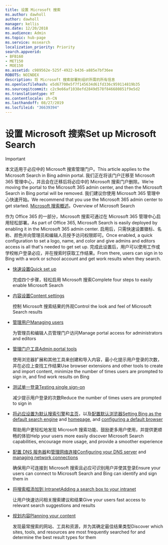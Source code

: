 ```yaml
---
title: 设置 Microsoft 搜索
ms.author: dawholl
author: dawholl
manager: kellis
ms.date: 12/20/2018
ms.audience: Admin
ms.topic: hub-page
ms.service: mssearch
localization_priority: Priority
search.appverid:
- BFB160
- MET150
- MOE150
ms.assetid: c989562e-525f-4922-b436-a885e7bf36ee
ROBOTS: NOINDEX
description: 将 Microsoft 搜索部署到组织所需的所有信息
ms.openlocfilehash: e5d67700e5f7f145634d61fd336c959114819b35
ms.sourcegitcommit: c2c9e66af1038efd2849d578f846680851f9e5d2
ms.translationtype: HT
ms.contentlocale: zh-CN
ms.lasthandoff: 08/27/2019
ms.locfileid: "36639394"
---
```

# <a name="set-up-microsoft-search"></a><span data-ttu-id="6e5d0-103">设置 Microsoft 搜索</span><span class="sxs-lookup"><span data-stu-id="6e5d0-103">Set up Microsoft Search</span></span>

> [!IMPORTANT]
> <span data-ttu-id="6e5d0-104">本文适用于必应中的 Microsoft 搜索管理门户。</span><span class="sxs-lookup"><span data-stu-id="6e5d0-104">This article applies to the Microsoft Search in Bing admin portal.</span></span> <span data-ttu-id="6e5d0-105">我们正在将该门户迁移至 Microsoft 365 管理中心，并且会在迁移后将必应中的 Microsoft 搜索门户删除。</span><span class="sxs-lookup"><span data-stu-id="6e5d0-105">We’re moving the portal to the Microsoft 365 admin center, and then the Microsoft Search in Bing portal will be removed.</span></span> <span data-ttu-id="6e5d0-106">我们建议你使用 Microsoft 365 管理中心快速开始。</span><span class="sxs-lookup"><span data-stu-id="6e5d0-106">We recommend that you use the Microsoft 365 admin center to get started.</span></span> <span data-ttu-id="6e5d0-107">[Microsoft 搜索概述](overview-microsoft-search.md)。</span><span class="sxs-lookup"><span data-stu-id="6e5d0-107">Overview of Microsoft Search</span></span>
    
<span data-ttu-id="6e5d0-108">作为 Office 365 的一部分，Microsoft 搜索可通过在 Microsoft 365 管理中心启用轻松部署。</span><span class="sxs-lookup"><span data-stu-id="6e5d0-108">As part of Office 365, Microsoft Search is easily deployed by enabling it in the Microsoft 365 admin center.</span></span> <span data-ttu-id="6e5d0-109">启用后，只需快速设置徽标、名称、颜色并向管理员和编辑人员授予访问权限即可。</span><span class="sxs-lookup"><span data-stu-id="6e5d0-109">Once enabled, a quick configuration to set a logo, name, and color and give admins and editors access is all that's needed to get set up.</span></span> <span data-ttu-id="6e5d0-110">完成此设置后，用户可以使用工作或学校帐户登录必应，并在搜索时获取工作结果。</span><span class="sxs-lookup"><span data-stu-id="6e5d0-110">From there, users can sign in to Bing with a work or school account and get work results when they search.</span></span>

- [<span data-ttu-id="6e5d0-111">快速设置</span><span class="sxs-lookup"><span data-stu-id="6e5d0-111">Quick set up</span></span>](quick-set-up.md)
    
    <span data-ttu-id="6e5d0-112">完成四个步骤，轻松启用 Microsoft 搜索</span><span class="sxs-lookup"><span data-stu-id="6e5d0-112">Complete four steps to easily enable Microsoft Search</span></span>

- [<span data-ttu-id="6e5d0-113">内容设置</span><span class="sxs-lookup"><span data-stu-id="6e5d0-113">Content settings</span></span>](content-settings.md)
    
    <span data-ttu-id="6e5d0-114">控制 Microsoft 搜索结果的外观</span><span class="sxs-lookup"><span data-stu-id="6e5d0-114">Control the look and feel of Microsoft Search results</span></span>
    
- [<span data-ttu-id="6e5d0-115">管理用户</span><span class="sxs-lookup"><span data-stu-id="6e5d0-115">Managing users</span></span>](add-users.md)
    
    <span data-ttu-id="6e5d0-116">为管理员和编辑人员管理门户访问</span><span class="sxs-lookup"><span data-stu-id="6e5d0-116">Manage portal access for administrators and editors</span></span>
    
- [<span data-ttu-id="6e5d0-117">管理门户工具</span><span class="sxs-lookup"><span data-stu-id="6e5d0-117">Admin portal tools</span></span>](admin-portal-tools.md)
    
    <span data-ttu-id="6e5d0-118">使用浏览器扩展和其他工具来创建和导入内容，最小化提示用户登录的次数，并在必应上查找工作结果</span><span class="sxs-lookup"><span data-stu-id="6e5d0-118">Use browser extensions and other tools to create and import content, minimize the number of times users are prompted to sign in, and find work results on Bing</span></span>
    
- [<span data-ttu-id="6e5d0-119">测试单一登录</span><span class="sxs-lookup"><span data-stu-id="6e5d0-119">Testing single sign-on</span></span>](test-single-sign-on.md)
    
    <span data-ttu-id="6e5d0-120">减少提示用户登录的次数</span><span class="sxs-lookup"><span data-stu-id="6e5d0-120">Reduce the number of times users are prompted to sign in</span></span>
    
- <span data-ttu-id="6e5d0-121">[将必应设置为默认搜索引擎](set-default-search-engine.md)和[主页](set-default-homepage.md)，以及[配置默认浏览器](set-default-browser.md)</span><span class="sxs-lookup"><span data-stu-id="6e5d0-121">[Setting Bing as the default search engine](set-default-search-engine.md) and [homepage](set-default-homepage.md), and [configuring a default browser](set-default-browser.md)</span></span>
    
    <span data-ttu-id="6e5d0-122">帮助用户更轻松地发现 Microsoft 搜索功能、鼓励更多用户使用，并提供更顺畅的体验</span><span class="sxs-lookup"><span data-stu-id="6e5d0-122">Help your users more easily discover Microsoft Search capabilities, encourage more usage, and provide a smoother experience</span></span>
    
- <span data-ttu-id="6e5d0-123">[配置 DNS 服务器](advanced-dns-configuration.md)和[管理网络连接](manage-network-connections.md)</span><span class="sxs-lookup"><span data-stu-id="6e5d0-123">[Configuring your DNS server](advanced-dns-configuration.md) and [managing network connections](manage-network-connections.md)</span></span>
    
    <span data-ttu-id="6e5d0-124">确保用户可连接到 Microsoft 搜索且必应可识别用户并使其登录</span><span class="sxs-lookup"><span data-stu-id="6e5d0-124">Ensure your users can connect to Microsoft Search and Bing can identify and sign them in</span></span>

- [<span data-ttu-id="6e5d0-125">将搜索框添加到 Intranet</span><span class="sxs-lookup"><span data-stu-id="6e5d0-125">Adding a search box to your intranet</span></span>](add-a-search-box-to-your-intranet-site.md)

    <span data-ttu-id="6e5d0-126">让用户快速访问相关搜索建议和结果</span><span class="sxs-lookup"><span data-stu-id="6e5d0-126">Give your users fast access to relevant search suggestions and results</span></span>

- [<span data-ttu-id="6e5d0-127">规划内容</span><span class="sxs-lookup"><span data-stu-id="6e5d0-127">Planning your content</span></span>](plan-your-content.md)
    
    <span data-ttu-id="6e5d0-128">发现最常搜索的网站、工具和资源，并为其确定最佳结果类型</span><span class="sxs-lookup"><span data-stu-id="6e5d0-128">Discover which sites, tools, and resources are most frequently searched for and determine the best result types for them</span></span>

  

